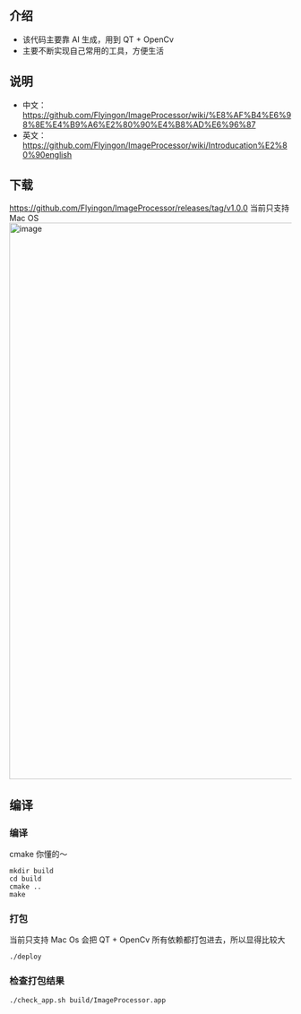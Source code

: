 
## 介绍
- 该代码主要靠 AI 生成，用到 QT + OpenCv
- 主要不断实现自己常用的工具，方便生活

## 说明
- 中文：https://github.com/Flyingon/ImageProcessor/wiki/%E8%AF%B4%E6%98%8E%E4%B9%A6%E2%80%90%E4%B8%AD%E6%96%87
- 英文：https://github.com/Flyingon/ImageProcessor/wiki/Introducation%E2%80%90english

## 下载
https://github.com/Flyingon/ImageProcessor/releases/tag/v1.0.0 当前只支持 Mac OS
<img width="994" alt="image" src="https://github.com/user-attachments/assets/7bb3df02-bc3c-4137-9a11-4917bac253cb" />


## 编译
### 编译
cmake 你懂的～
```
mkdir build
cd build
cmake ..
make
```

### 打包
当前只支持 Mac Os
会把 QT + OpenCv 所有依赖都打包进去，所以显得比较大
```
./deploy
```

### 检查打包结果
```
./check_app.sh build/ImageProcessor.app
```
